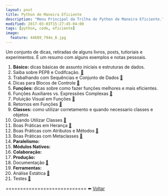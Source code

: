```yaml
---
layout: post
title: Python de Maneira Eficiente
description: "Menu Principal da Trilha de Python de Maneira Eficiente."
modified: 2017-03-03T15:27:45-04:00
tags: [python, code, eficiente]
image:
  feature: 44689_794e_8.jpg
---
```


Um conjunto de dicas, retiradas de alguns livros, posts, tutioriais e experimentos. È um resumo com alguns exemplos e notas pessoais.

1. **Básico:** dicas básicas de assunto iniciais e estruturas de dados.
  1. Saiba sobre PEP8 e Codifcação. [:blue_book:](https://github.com/LucasBiason/PadroesPython/blob/master/pep8/estilo_python.md)
  2. Trabalhando com Sequências e Conjunto de Dados [:blue_book:](https://github.com/LucasBiason/PadroesPython/blob/master/python_eficaz/boas_praticas_05.md)
  3. Dicas para Blocos de Controle [:blue_book:](https://github.com/LucasBiason/PadroesPython/blob/master/python_eficaz/boas_praticas_07.md)
2. **Funções:** dicas sobre como fazer funções melhores e mais eficientes.
  1. Funções Auxiliares vs. Expressões Complexas [:blue_book:](https://github.com/LucasBiason/PadroesPython/blob/master/python_eficaz/boas_praticas_04.md)
  2. Poluição Visual em Funções [:blue_book:](https://github.com/LucasBiason/PadroesPython/blob/master/python_eficaz/boas_praticas_08.md)
  3. Retornos em Funções [:blue_book:](https://github.com/LucasBiason/PadroesPython/blob/master/python_eficaz/boas_praticas_09.md)
3. **Classes:** como utilizar corretamento e quando necessario classes e objetos
  1. Quando Utilizar Classes [:blue_book:](https://github.com/LucasBiason/PadroesPython/blob/master/python_eficaz/boas_praticas_10.md)
  2. Boas Práticas em Herança [:blue_book:](https://github.com/LucasBiason/PadroesPython/blob/master/python_eficaz/boas_praticas_11.md)
  3. Boas Práticas com Atributos e Métodos [:blue_book:](https://github.com/LucasBiason/PadroesPython/blob/master/python_eficaz/boas_praticas_12.md)
  4. Boas Práticas com Metaclasses [:blue_book:](https://github.com/LucasBiason/PadroesPython/blob/master/python_eficaz/boas_praticas_13.md)
4. **Paralelismo:**
5. **Módulos Nativos:**
6. **Colaboração:**
7. **Produção:**
  2. Documentação [:blue_book:](https://github.com/LucasBiason/PadroesPython/blob/master/python_eficaz/boas_praticas_15.md)
8. **Ferramentas:**
  1. Análise Estática [:blue_book:](https://github.com/LucasBiason/PadroesPython/blob/master/python_eficaz/boas_praticas_03.md)
  2. Testes [:blue_book:](https://github.com/LucasBiason/PadroesPython/blob/master/python_eficaz/boas_praticas_06.md)

============================
:arrow_left: [Voltar](https://github.com/LucasBiason/PadroesPython/blob/master/README.md)
